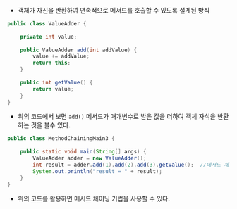 - 객체가 자신을 반환하여 연속적으로 메서드를 호출할 수 있도록 설계된 방식
```java
public class ValueAdder {  
  
    private int value;  
  
    public ValueAdder add(int addValue) {  
        value += addValue;  
        return this;  
    }  
  
    public int getValue() {  
        return value;  
    }  
}
```

- 위의 코드에서 보면 `add()` 메서드가 매개변수로 받은 값을 더하여 객체 자식을 반환하는 것을 볼수 있다.

```java
public class MethodChainingMain3 {  
  
    public static void main(String[] args) {  
        ValueAdder adder = new ValueAdder();  
        int result = adder.add(1).add(2).add(3).getValue();  //메서드 체이닝
        System.out.println("result = " + result);  
    }  
}
```

- 위의 코드를 활용하면 메서드 체이닝 기법을 사용할 수 있다.